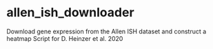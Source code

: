 # allen_ish_downloader

Download gene expression from the Allen ISH dataset
and construct a heatmap
Script for D. Heinzer et al. 2020

